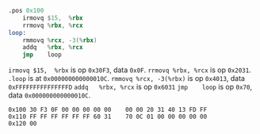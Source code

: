 ```asm
.pos 0x100
    irmovq $15,  %rbx
    rrmovq %rbx, %rcx
loop:
    rmmovq %rcx, -3(%rbx)
    addq   %rbx, %rcx
    jmp    loop
```

`irmovq $15,  %rbx`     is op `0x30F3`, data `0x0F`.
`rrmovq %rbx, %rcx`     is op `0x2031`.
`.loop` is at `0x000000000000010C`.
`rmmovq %rcx, -3(%rbx)` is op `0x4013`, data `0xFFFFFFFFFFFFFFFD`
`addq   %rbx, %rcx`     is op `0x6031`
`jmp    loop`           is op `0x70`,   data `0x000000000000010C`.

```
0x100 30 F3 0F 00 00 00 00 00    00 00 20 31 40 13 FD FF
0x110 FF FF FF FF FF FF 60 31    70 0C 01 00 00 00 00 00
0x120 00
```

